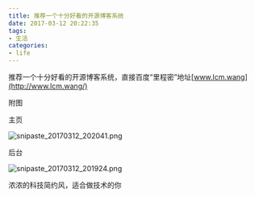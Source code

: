 ```yaml
---
title: 推荐一个十分好看的开源博客系统
date: 2017-03-12 20:22:35
tags: 
- 生活
categories: 
- life
---
```


推荐一个十分好看的开源博客系统，直接百度“里程密”地址[www.lcm.wang](http://www.lcm.wang/)

附图

主页

![snipaste_20170312_202041.png](https://ooo.0o0.ooo/2017/03/12/58c53df6b41cf.png)

后台

![snipaste_20170312_201924.png](https://ooo.0o0.ooo/2017/03/12/58c53e0b65eaa.png)

浓浓的科技简约风，适合做技术的你